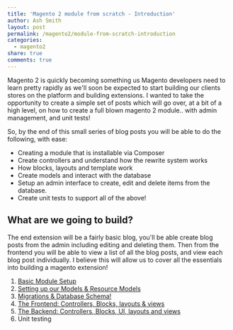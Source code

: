```yaml
---
title: 'Magento 2 module from scratch - Introduction'
author: Ash Smith
layout: post
permalink: /magento2/module-from-scratch-introduction
categories:
  - magento2
share: true
comments: true
---
```


Magento 2 is quickly becoming something us Magento developers need to learn pretty rapidly as we'll soon be expected to start building our clients stores on the platform and building extensions. I wanted to take the opportunity to create a simple set of posts which will go over, at a bit of a high level, on how to create a full blown magento 2 module.. with admin management, and unit tests!

So, by the end of this small series of blog posts you will be able to do the following, with ease:

- Creating a module that is installable via Composer
- Create controllers and understand how the rewrite system works
- How blocks, layouts and template work
- Create models and interact with the database
- Setup an admin interface to create, edit and delete items from the database.
- Create unit tests to support all of the above!

## What are we going to build?
The end extension will be a fairly basic blog, you'll be able create blog posts from the admin including editing and deleting them. Then from the frontend you will be able to view a list of all the blog posts, and view each blog post individually. I believe this will allow us to cover all the essentials into building a magento extension!

1. [Basic Module Setup](/magento2/module-from-scratch-module-part-1-setup/)
2. [Setting up our Models & Resource Models](/magento2/module-from-scratch-module-part-2-models/)
3. [Migrations & Database Schema!](/magento2/module-from-scratch-part-3-database-tables)
4. [The Frontend: Controllers, Blocks, layouts & views](/magento2/module-from-scratch-part-4-the-frontend)
5. [The Backend: Controllers, Blocks, UI, layouts and views](/magento2/module-from-scratch-part-5-adminhtml/)
6. Unit testing
